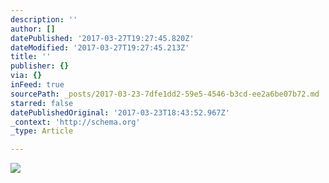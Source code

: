 ```yaml
---
description: ''
author: []
datePublished: '2017-03-27T19:27:45.820Z'
dateModified: '2017-03-27T19:27:45.213Z'
title: ''
publisher: {}
via: {}
inFeed: true
sourcePath: _posts/2017-03-23-7dfe1dd2-59e5-4546-b3cd-ee2a6be07b72.md
starred: false
datePublishedOriginal: '2017-03-23T18:43:52.967Z'
_context: 'http://schema.org'
_type: Article

---
```

![](https://the-grid-user-content.s3-us-west-2.amazonaws.com/86850f9c-d888-4932-9cce-ed1907410f00.png)